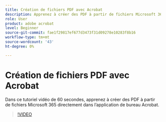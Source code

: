 ```yaml
---
title: Création de fichiers PDF avec Acrobat
description: Apprenez à créer des PDF à partir de fichiers Microsoft 365 directement dans l’application de bureau Acrobat
role: User
product: adobe acrobat
level: Beginner
source-git-commit: fae1f29817ef677d3473f31d09278e10283f8b16
workflow-type: tm+mt
source-wordcount: '43'
ht-degree: 0%

---
```


# Création de fichiers PDF avec Acrobat

Dans ce tutoriel vidéo de 60 secondes, apprenez à créer des PDF à partir de fichiers Microsoft 365 directement dans l’application de bureau Acrobat.

>[!VIDEO](https://video.tv.adobe.com/v/342628?quality=12&learn=on&hidetitle=true)
